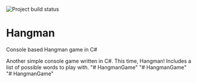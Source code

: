 ![Project build status](https://travis-ci.org/MattOnCode/Hangman.svg?branch=master)
# Hangman
Console based Hangman game in C#

Another simple console game written in C#. This time, Hangman! Includes a list of possible words to play with.
"# HangmanGame" 
"# HangmanGame" 
"# HangmanGame" 
